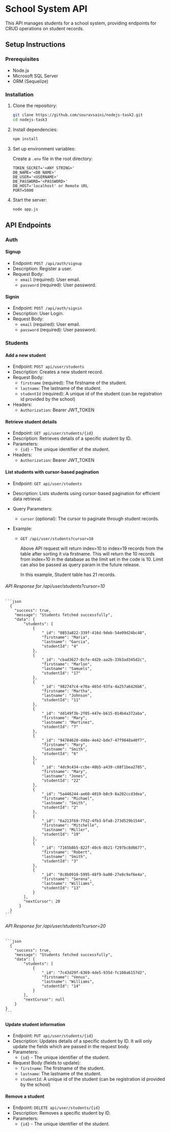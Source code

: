 # School System API

This API manages students for a school system, providing endpoints for CRUD operations on student records.

## Setup Instructions

### Prerequisites

- Node.js
- Microsoft SQL Server
- ORM (Sequelize)

### Installation

1. Clone the repository:

   ```bash
   git clone https://github.com/souravsaini/nodejs-task2.git
   cd nodejs-task3
   ```

2. Install dependencies:

   ```bash
   npm install
   ```

3. Set up environment variables:

   Create a `.env` file in the root directory:

   ```env
   TOKEN_SECRET='<ANY STRING>'
   DB_NAME='<DB NAME>'
   DB_USER='<USERNAME>'
   DB_PASSWORD='<PASSWORD>'
   DB_HOST='localhost' or Remote URL
   PORT=5000
   ```

4. Start the server:

   ```bash
   node app.js
   ```

## API Endpoints

### Auth

#### Signup

- Endpoint: `POST /api/auth/signup`
- Description: Register a user.
- Request Body:
  - `email` (required): User email.
  - `password` (required): User password.

#### Signin

- Endpoint: `POST /api/auth/signin`
- Description: User Login.
- Request Body:
  - `email` (required): User email.
  - `password` (required): User password.

### Students

#### Add a new student

- Endpoint: `POST api/user/students`
- Description: Creates a new student record.
- Request Body:
  - `firstname` (required): The firstname of the student.
  - `lastname`: The lastname of the student.
  - `studentId` (required): A unique id of the student (can be registration id provided by the school)
- Headers:
  - `Authorization`: Bearer JWT_TOKEN

#### Retrieve student details

- Endpoint: `GET api/user/students/{id}`
- Description: Retrieves details of a specific student by ID.
- Parameters:
  - `{id}` - The unique identifier of the student.
- Headers:
  - `Authorization`: Bearer JWT_TOKEN

#### List students with cursor-based pagination

- Endpoint: `GET api/user/students`
- Description: Lists students using cursor-based pagination for efficient data retrieval.
- Query Parameters:
  - `cursor` (optional): The cursor to paginate through student records.
- Example:

  - `GET /api/user/students?cursor=10`

    Above API request will return index=10 to index=19 records from the table after sorting it via firstname.
    This will return the 10 records from index=10 in the database as the limit set in the code is 10.
    Limit can also be passed as query param in the future release.

    In this example, Student table has 21 records.

###### API Response for /api/user/students?cursor=10

    ```json
      {
        "success": true,
        "message": "Students fetched successfully",
        "data": {
            "students": [
                {
                    "_id": "0853a822-339f-416d-9deb-54e09d24bc48",
                    "firstname": "Maria",
                    "lastname": "Garcia",
                    "studentId": "4"
                },
                {
                    "_id": "cbad3627-0cfe-4d2b-aa2b-33b3ad345d2c",
                    "firstname": "Marlon",
                    "lastname": "Samuels",
                    "studentId": "17"
                },
                {
                    "_id": "982747c4-e70a-465d-93fa-4a257a6426b6",
                    "firstname": "Martha",
                    "lastname": "Johnson",
                    "studentId": "11"
                },
                {
                    "_id": "dd149f3b-2f05-447e-b615-014b4a372aba",
                    "firstname": "Mary",
                    "lastname": "Martinez",
                    "studentId": "7"
                },
                {
                    "_id": "94784620-d48e-4e42-bde7-47f9848a40f7",
                    "firstname": "Mary",
                    "lastname": "Smith",
                    "studentId": "6"
                },
                {
                    "_id": "4dc9c434-ccbe-40b5-a439-c88f1bea2785",
                    "firstname": "Mary",
                    "lastname": "Jones",
                    "studentId": "22"
                },
                {
                    "_id": "5a446244-ae60-4019-b8c9-8a202ccd3dea",
                    "firstname": "Michael",
                    "lastname": "Smith",
                    "studentId": "2"
                },
                {
                    "_id": "6a213f69-7fd2-4fb3-bfa8-273d529b1544",
                    "firstname": "Mitchelle",
                    "lastname": "Miller",
                    "studentId": "19"
                },
                {
                    "_id": "7165b8b5-822f-40c6-8b21-f297bc8d6677",
                    "firstname": "Robert",
                    "lastname": "Smith",
                    "studentId": "3"
                },
                {
                    "_id": "8c8b0910-5995-48f9-ba00-27e8c9af6e4a",
                    "firstname": "Serena",
                    "lastname": "Williams",
                    "studentId": "13"
                }
            ],
            "nextCursor": 20
          }
      }
    ```

###### API Response for /api/user/students?cursor=20

    ```json
      {
        "success": true,
        "message": "Students fetched successfully",
        "data": {
            "students": [
                {
                    "_id": "7c43d29f-6369-4de5-935d-fc108a6157d2",
                    "firstname": "Venus",
                    "lastname": "Williams",
                    "studentId": "14"
                }
            ],
            "nextCursor": null
        }
    }
    ```

#### Update student information

- Endpoint: `PUT api/user/students/{id}`
- Description: Updates details of a specific student by ID. It will only update the fields which are passed in the request body.
- Parameters:
  - `{id}` - The unique identifier of the student.
- Request Body (fields to update):
  - `firstname`: The firstname of the student.
  - `lastname`: The lastname of the student.
  - `studentId`: A unique id of the student (can be registration id provided by the school)

#### Remove a student

- Endpoint: `DELETE api/user/students/{id}`
- Description: Removes a specific student by ID.
- Parameters:
  - `{id}` - The unique identifier of the student.

